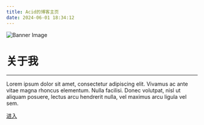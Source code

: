 ```yaml
---
title: Acid的博客主页
date: 2024-06-01 18:34:12
---
```


![Banner Image](https://img.picui.cn/free/2024/06/03/665d53b89891d.jpeg
)

# 关于我

---

Lorem ipsum dolor sit amet, consectetur adipiscing elit. Vivamus ac ante vitae magna rhoncus elementum. Nulla facilisi. Donec volutpat, nisl ut aliquam posuere, lectus arcu hendrerit nulla, vel maximus arcu ligula vel sem.

[进入](https://www.ac1d.cc/blog)